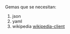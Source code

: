 Gemas que se necesitan:

1. json
2. yaml
3. wikipedia [wikipedia-client](https://rubygems.org/gems/wikipedia-client)
